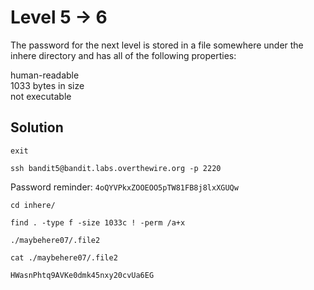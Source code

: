 # Level 5 -> 6

The password for the next level is stored in a file somewhere under the inhere directory and has all of the following properties:

human-readable <br>
1033 bytes in size <br>
not executable <br>

## Solution

```
exit
```

```
ssh bandit5@bandit.labs.overthewire.org -p 2220
```

Password reminder: `4oQYVPkxZOOEOO5pTW81FB8j8lxXGUQw`

```
cd inhere/
```

```
find . -type f -size 1033c ! -perm /a+x
```

`./maybehere07/.file2`

```
cat ./maybehere07/.file2
```

`HWasnPhtq9AVKe0dmk45nxy20cvUa6EG`
